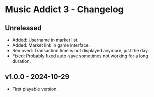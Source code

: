 # Music Addict 3 - Changelog




## Unreleased

- Added: Username in market list.
- Added: Market link in game interface.
- Removed: Transaction time is not displayed anymore, just the day.
- Fixed: Probably fixed auto-save sometimes not working for a long duration.




## v1.0.0 - 2024-10-29

- First playable version.
